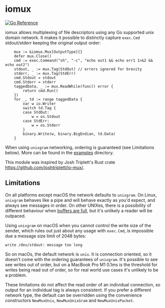 # iomux

[![Go Reference](https://pkg.go.dev/badge/github.com/netflix/go-iomux.svg)](https://pkg.go.dev/github.com/netflix/go-iomux)

iomux allows multiplexing of file descriptors using any Go supported unix domain network. It makes it possible to distinctly capture `exec.Cmd` stdout/stderr keeping the original output order:

```
	mux := &iomux.Mux[OutputType]{}
	defer mux.Close()
	cmd := exec.Command("sh", "-c", "echo out1 && echo err1 1>&2 && echo out2")
	stdout, _ := mux.Tag(StdOut) // errors ignored for brevity
	stderr, _ := mux.Tag(StdErr)
	cmd.Stdout = stdout
	cmd.Stderr = stderr
	taggedData, _ := mux.ReadWhile(func() error {
		return cmd.Run()
	})
	for _, td := range taggedData {
		var w io.Writer
		switch td.Tag {
		case StdOut:
			w = os.Stdout
		case StdErr:
			w = os.Stderr
		}
		binary.Write(w, binary.BigEndian, td.Data)
	}
```

When using `unixgram` networking, ordering is guaranteed (see Limitations below). More can be found in the [examples](examples) directory.

This module was inspired by Josh Triplett's Rust crate https://github.com/joshtriplett/io-mux/.

## Limitations

On all platforms except macOS the network defaults to `unixgram`. On Linux, `unixgram` behaves like a pipe and will behave exactly as you'd expect, and always see messages in order. On other UNIXes, there is a possibility of different behaviour when [buffers are full](https://docs.rs/io-mux/latest/io_mux/#portability), but it's unlikely a reader will be outpaced.

Using `unixgram` on macOS when you cannot control the write size of the sender, which rules out just about any usage with `exec.Cmd`, is impossible due a message size limit of 2048 bytes:
```
write /dev/stdout: message too long
```

So on macOs, the default network is `unix`. It is connection oriented, so it doesn't come with the ordering guarantees of `unixgram`. It's possible to see see writes out of order, but on a MacBook Pro M1 0.1ms is the threshold for writes being read out of order, so for real world use cases it's unlikely to be a problem.

These limitations do not affect the read order of an individual connection, so output for an individual tag is always consistent. If you prefer a different network type, the default can be overridden using the convenience constructors `NewMuxUnix`, `NewMuxUnixGram` and `NewMuxUnixPacket`.
